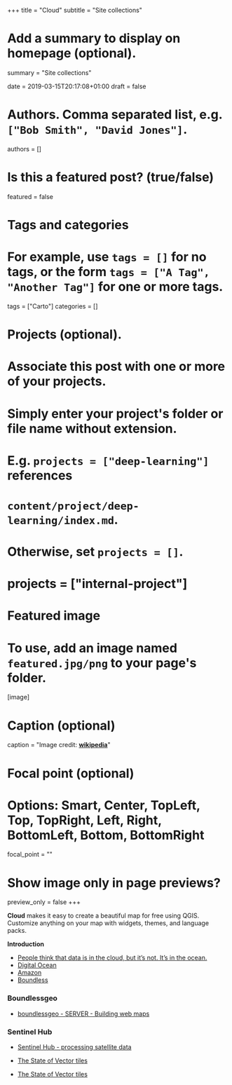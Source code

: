 +++
title = "Cloud"
subtitle = "Site collections"

# Add a summary to display on homepage (optional).
summary = "Site collections"

date = 2019-03-15T20:17:08+01:00
draft = false

# Authors. Comma separated list, e.g. `["Bob Smith", "David Jones"]`.
authors = []

# Is this a featured post? (true/false)
featured = false

# Tags and categories
# For example, use `tags = []` for no tags, or the form `tags = ["A Tag", "Another Tag"]` for one or more tags.
tags = ["Carto"]
categories = []

# Projects (optional).
#   Associate this post with one or more of your projects.
#   Simply enter your project's folder or file name without extension.
#   E.g. `projects = ["deep-learning"]` references
#   `content/project/deep-learning/index.md`.
#   Otherwise, set `projects = []`.
# projects = ["internal-project"]

# Featured image
# To use, add an image named `featured.jpg/png` to your page's folder.
[image]
  # Caption (optional)
  caption = "Image credit: [**wikipedia**](https://en.wikipedia.org/wiki/CartoDB#/media/File:CARTO-logo.svg)"

  # Focal point (optional)
  # Options: Smart, Center, TopLeft, Top, TopRight, Left, Right, BottomLeft, Bottom, BottomRight
  focal_point = ""

  # Show image only in page previews?
  preview_only = false
+++

**Cloud** makes it easy to create a beautiful map for free using QGIS. Customize anything on your map with widgets, themes, and language packs.



**Introduction**

- [People think that data is in the cloud, but it’s not. It’s in the ocean.](https://www.nytimes.com/interactive/2019/03/10/technology/internet-cables-oceans.html)
- [Digital Ocean](https://www.digitalocean.com/)
- [Amazon](https://aws.amazon.com)
- [Boundless](https://federal.planet.com/)
### Boundlessgeo
- [boundlessgeo - SERVER - Building web maps](https://suite.boundlessgeo.com/docs/latest/webmaps/index.html)

### Sentinel Hub
- [Sentinel Hub - processing satellite data](https://apps.sentinel-hub.com/sentinel-playground/?source=S2&lat=43.57904044626799&lng=10.260625630617142&zoom=12&preset=92_NDWI&layers=B01,B02,B03&maxcc=20&gain=1.0&gamma=1.0&time=2017-02-01%7C2017-08-09&atmFilter=&showDates=false)


- [The State of Vector tiles](https://drive.google.com/open?id=1s7wzH8SlijjqbAxhWgzVQZ7JmoC65kIp)
- [The State of Vector tiles](https://www.youtube.com/watch?v=se2cd3BMYRY)
